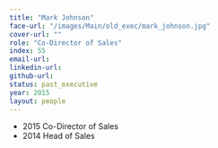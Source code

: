 ```yaml
---
title: "Mark Johnson"
face-url: "/images/Main/old_exec/mark_johnson.jpg"
cover-url: ""
role: "Co-Director of Sales"
index: 55
email-url:
linkedin-url:
github-url:
status: past_executive
year: 2015
layout: people
---
```

- 2015 Co-Director of Sales
- 2014 Head of Sales
